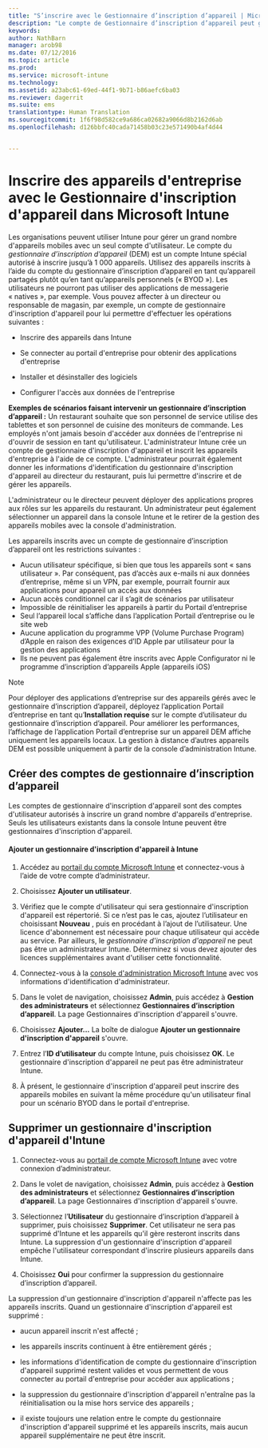 ```yaml
---
title: "S’inscrire avec le Gestionnaire d’inscription d’appareil | Microsoft Intune"
description: "Le compte de Gestionnaire d’inscription d’appareil peut gérer un grand nombre d’appareils mobiles d’entreprise partagés avec un seul compte d’utilisateur."
keywords: 
author: NathBarn
manager: arob98
ms.date: 07/12/2016
ms.topic: article
ms.prod: 
ms.service: microsoft-intune
ms.technology: 
ms.assetid: a23abc61-69ed-44f1-9b71-b86aefc6ba03
ms.reviewer: dagerrit
ms.suite: ems
translationtype: Human Translation
ms.sourcegitcommit: 1f6f98d582ce9a686ca02682a9066d8b2162d6ab
ms.openlocfilehash: d126bbfc40cada71458b03c23e571490b4af4d44


---
```



# Inscrire des appareils d'entreprise avec le Gestionnaire d'inscription d'appareil dans Microsoft Intune
Les organisations peuvent utiliser Intune pour gérer un grand nombre d'appareils mobiles avec un seul compte d'utilisateur. Le compte du *gestionnaire d’inscription d’appareil* (DEM) est un compte Intune spécial autorisé à inscrire jusqu’à 1 000 appareils. Utilisez des appareils inscrits à l’aide du compte du gestionnaire d’inscription d’appareil en tant qu’appareil partagés plutôt qu’en tant qu’appareils personnels (« BYOD »). Les utilisateurs ne pourront pas utiliser des applications de messagerie « natives », par exemple. Vous pouvez affecter à un directeur ou responsable de magasin, par exemple, un compte de gestionnaire d'inscription d'appareil pour lui permettre d'effectuer les opérations suivantes :

-   Inscrire des appareils dans Intune

-   Se connecter au portail d'entreprise pour obtenir des applications d'entreprise

-   Installer et désinstaller des logiciels

-   Configurer l'accès aux données de l'entreprise


**Exemples de scénarios faisant intervenir un gestionnaire d’inscription d’appareil :** Un restaurant souhaite que son personnel de service utilise des tablettes et son personnel de cuisine des moniteurs de commande. Les employés n'ont jamais besoin d'accéder aux données de l'entreprise ni d'ouvrir de session en tant qu'utilisateur. L'administrateur Intune crée un compte de gestionnaire d'inscription d'appareil et inscrit les appareils d'entreprise à l'aide de ce compte. L'administrateur pourrait également donner les informations d'identification du gestionnaire d'inscription d'appareil au directeur du restaurant, puis lui permettre d'inscrire et de gérer les appareils.

L'administrateur ou le directeur peuvent déployer des applications propres aux rôles sur les appareils du restaurant. Un administrateur peut également sélectionner un appareil dans la console Intune et le retirer de la gestion des appareils mobiles avec la console d'administration.

Les appareils inscrits avec un compte de gestionnaire d’inscription d’appareil ont les restrictions suivantes :
  - Aucun utilisateur spécifique, si bien que tous les appareils sont « sans utilisateur ». Par conséquent, pas d’accès aux e-mails ni aux données d’entreprise, même si un VPN, par exemple, pourrait fournir aux applications pour appareil un accès aux données
  - Aucun accès conditionnel car il s’agit de scénarios par utilisateur
  - Impossible de réinitialiser les appareils à partir du Portail d’entreprise
  - Seul l’appareil local s’affiche dans l’application Portail d’entreprise ou le site web
  - Aucune application du programme VPP (Volume Purchase Program) d’Apple en raison des exigences d’ID Apple par utilisateur pour la gestion des applications
  - Ils ne peuvent pas également être inscrits avec Apple Configurator ni le programme d’inscription d’appareils Apple (appareils iOS)

> [!NOTE]
> Pour déployer des applications d’entreprise sur des appareils gérés avec le gestionnaire d’inscription d’appareil, déployez l’application Portail d’entreprise en tant qu’**Installation requise** sur le compte d’utilisateur du gestionnaire d’inscription d’appareil.
> Pour améliorer les performances, l’affichage de l’application Portail d’entreprise sur un appareil DEM affiche uniquement les appareils locaux. La gestion à distance d’autres appareils DEM est possible uniquement à partir de la console d’administration Intune.

## Créer des comptes de gestionnaire d’inscription d’appareil
Les comptes de gestionnaire d'inscription d'appareil sont des comptes d'utilisateur autorisés à inscrire un grand nombre d'appareils d'entreprise. Seuls les utilisateurs existants dans la console Intune peuvent être gestionnaires d'inscription d'appareil.

#### Ajouter un gestionnaire d'inscription d'appareil à Intune

1.  Accédez au [portail du compte Microsoft Intune](http://go.microsoft.com/fwlink/?LinkId=698854) et connectez-vous à l’aide de votre compte d’administrateur.

2.  Choisissez **Ajouter un utilisateur**.

3.  Vérifiez que le compte d'utilisateur qui sera gestionnaire d'inscription d'appareil est répertorié. Si ce n’est pas le cas, ajoutez l’utilisateur en choisissant **Nouveau** , puis en procédant à l’ajout de l’utilisateur. Une licence d'abonnement est nécessaire pour chaque utilisateur qui accède au service. Par ailleurs, le *gestionnaire d'inscription d'appareil* ne peut pas être un administrateur Intune. Déterminez si vous devez ajouter des licences supplémentaires avant d'utiliser cette fonctionnalité.

4.  Connectez-vous à la [console d'administration Microsoft Intune](http://manage.microsoft.com) avec vos informations d'identification d'administrateur.

5.  Dans le volet de navigation, choisissez **Admin**, puis accédez à **Gestion des administrateurs** et sélectionnez **Gestionnaires d’inscription d’appareil**. La page Gestionnaires d'inscription d'appareil s'ouvre.

6.  Choisissez **Ajouter...** La boîte de dialogue **Ajouter un gestionnaire d'inscription d'appareil** s'ouvre.

7.  Entrez l’**ID d’utilisateur** du compte Intune, puis choisissez **OK**. Le gestionnaire d'inscription d'appareil ne peut pas être administrateur Intune.

8.  À présent, le gestionnaire d'inscription d'appareil peut inscrire des appareils mobiles en suivant la même procédure qu'un utilisateur final pour un scénario BYOD dans le portail d'entreprise.

## Supprimer un gestionnaire d'inscription d'appareil d'Intune

1.  Connectez-vous au [portail de compte Microsoft Intune](http://manage.microsoft.com) avec votre connexion d’administrateur.

2.  Dans le volet de navigation, choisissez **Admin**, puis accédez à **Gestion des administrateurs** et sélectionnez **Gestionnaires d’inscription d’appareil**. La page Gestionnaires d'inscription d'appareil s'ouvre.

3.  Sélectionnez l’**Utilisateur** du gestionnaire d’inscription d’appareil à supprimer, puis choisissez **Supprimer**. Cet utilisateur ne sera pas supprimé d'Intune et les appareils qu'il gère resteront inscrits dans Intune. La suppression d'un gestionnaire d'inscription d'appareil empêche l'utilisateur correspondant d'inscrire plusieurs appareils dans Intune.

4.  Choisissez **Oui** pour confirmer la suppression du gestionnaire d’inscription d’appareil.

La suppression d'un gestionnaire d'inscription d'appareil n'affecte pas les appareils inscrits. Quand un gestionnaire d'inscription d'appareil est supprimé :

-   aucun appareil inscrit n'est affecté ;

-   les appareils inscrits continuent à être entièrement gérés ;

-   les informations d'identification de compte du gestionnaire d'inscription d'appareil supprimé restent valides et vous permettent de vous connecter au portail d'entreprise pour accéder aux applications ;

-   la suppression du gestionnaire d'inscription d'appareil n'entraîne pas la réinitialisation ou la mise hors service des appareils ;

-   il existe toujours une relation entre le compte du gestionnaire d'inscription d'appareil supprimé et les appareils inscrits, mais aucun appareil supplémentaire ne peut être inscrit.



<!--HONumber=Jul16_HO4-->


